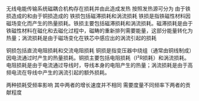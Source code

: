 无线电能传输系统磁耦合机构存在损耗并由此造成发热
按照发热源可分为 由于铁损造成的和由于铜损造成的
铁损包括磁滞损耗和涡流损耗
铁损是指铁磁性材料因磁场变化而产生的热量损耗。铁损主要包括磁滞损耗和涡流损耗。磁滞损耗是由于铁磁性材料在磁化和去磁化过程中，磁畴的重新排列需要能量，这部分能量转化为热量；涡流损耗是由于磁场变化在铁芯中感应出的涡流引起的损耗


铜损包括直流电阻损耗和交流电阻损耗
铜损是指变压器中绕组（通常由铜线制成）因电流通过时产生的热量损耗。铜损主要包括电阻损耗（I²R损耗）和涡流损耗。电阻损耗是由于电流通过导线时，导线本身的电阻产生的热量；涡流损耗是由于高频电流在导线中产生的涡流引起的额外损耗。

两种损耗受频率影响
其中两者的增长速度并不相同 需要度量不同频率下两者的贡献程度